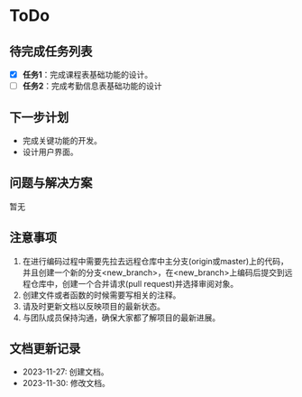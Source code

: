 # ToDo

## 待完成任务列表

- [x] **任务1**：完成课程表基础功能的设计。
- [ ] **任务2**：完成考勤信息表基础功能的设计

## 下一步计划

- 完成关键功能的开发。
- 设计用户界面。

## 问题与解决方案

暂无


## 注意事项

1. 在进行编码过程中需要先拉去远程仓库中主分支(origin或master)上的代码，并且创建一个新的分支<new_branch>，在<new_branch>上编码后提交到远程仓库中，创建一个合并请求(pull request)并选择审阅对象。
2. 创建文件或者函数的时候需要写相关的注释。
3. 请及时更新文档以反映项目的最新状态。
4. 与团队成员保持沟通，确保大家都了解项目的最新进展。

## 文档更新记录

- 2023-11-27: 创建文档。
- 2023-11-30: 修改文档。

